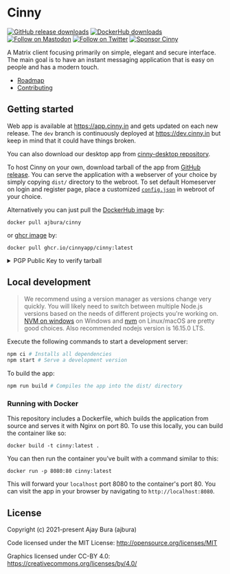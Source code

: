 # Cinny
<p>
    <a href="https://github.com/ajbura/cinny/releases">
        <img alt="GitHub release downloads" src="https://img.shields.io/github/downloads/ajbura/cinny/total?logo=github&style=social"></a>
    <a href="https://hub.docker.com/r/ajbura/cinny">
        <img alt="DockerHub downloads" src="https://img.shields.io/docker/pulls/ajbura/cinny?logo=docker&style=social"></a>
    <a href="https://fosstodon.org/@cinnyapp">
        <img alt="Follow on Mastodon" src="https://img.shields.io/mastodon/follow/106845779685925461?domain=https%3A%2F%2Ffosstodon.org&logo=mastodon&style=social"></a>
    <a href="https://twitter.com/intent/follow?screen_name=cinnyapp">
        <img alt="Follow on Twitter" src="https://img.shields.io/twitter/follow/cinnyapp?logo=twitter&style=social"></a>
    <a href="https://cinny.in/#sponsor">
        <img alt="Sponsor Cinny" src="https://img.shields.io/opencollective/all/cinny?logo=opencollective&style=social"></a>
</p>

A Matrix client focusing primarily on simple, elegant and secure interface. The main goal is to have an instant messaging application that is easy on people and has a modern touch.
- [Roadmap](https://github.com/ajbura/cinny/projects/11)
- [Contributing](./CONTRIBUTING.md)

## Getting started
Web app is available at https://app.cinny.in and gets updated on each new release. The `dev` branch is continuously deployed at https://dev.cinny.in but keep in mind that it could have things broken.

You can also download our desktop app from [cinny-desktop repository](https://github.com/cinnyapp/cinny-desktop).

To host Cinny on your own, download tarball of the app from [GitHub release](https://github.com/cinnyapp/cinny/releases/latest).
You can serve the application with a webserver of your choice by simply copying `dist/` directory to the webroot. 
To set default Homeserver on login and register page, place a customized [`config.json`](config.json) in webroot of your choice.

Alternatively you can just pull the [DockerHub image](https://hub.docker.com/r/ajbura/cinny) by:
```
docker pull ajbura/cinny
```
or [ghcr image](https://github.com/cinnyapp/cinny/pkgs/container/cinny) by:
```
docker pull ghcr.io/cinnyapp/cinny:latest
```

<details>
<summary>PGP Public Key to verify tarball</summary>

```
-----BEGIN PGP PUBLIC KEY BLOCK-----

mQGNBGJw/g0BDAC8qQeLqDMzYzfPyOmRlHVEoguVTo+eo1aVdQH2X7OELdjjBlyj
6d6c1adv/uF2g83NNMoQY7GEeHjRnXE4m8kYSaarb840pxrYUagDc0dAbJOGaCBY
FKTo7U1Kvg0vdiaRuus0pvc1NVdXSxRNQbFXBSwduD+zn66TI3HfcEHNN62FG1cE
K1jWDwLAU0P3kKmj8+CAc3h9ZklPu0k/+t5bf/LJkvdBJAUzGZpehbPL5f3u3BZ0
leZLIrR8uV7PiV5jKFahxlKR5KQHld8qQm+qVhYbUzpuMBGmh419I6UvTzxuRcvU
Frn9ttCEzV55Y+so4X2e4ZnB+5gOnNw+ecifGVdj/+UyWnqvqqDvLrEjjK890nLb
Pil4siecNMEpiwAN6WSmKpWaCwQAHEGDVeZCc/kT0iYfj5FBcsTVqWiO6eaxkUlm
jnulqWqRrlB8CJQQvih/g//uSEBdzIibo+ro+3Jpe120U/XVUH62i9HoRQEm6ADG
4zS5hIq4xyA8fL8AEQEAAbQdQ2lubnlBcHAgPGNpbm55YXBwQGdtYWlsLmNvbT6J
AdQEEwEIAD4WIQSRri2MHidaaZv+vvuUMwx6UK/M8wUCYnD+DQIbAwUJA8JnAAUL
CQgHAgYVCgkICwIEFgIDAQIeAQIXgAAKCRCUMwx6UK/M88ApC/9HAdbum1lYBC0s
1k7GwP2A7B4sQtBWjy771BzybWlHeaeG+BGJwg4YiuowXZMm5dubFJFoI/CfeY07
B5aK40/bmT6Xcfkp0VA74c1wUpubBUEJN7tH5HG/OGd9BKeq9E/HHtVaJLVT1k3w
Rhv9VuHO6nR30EEp7IDthftotl5S4lio3+W0pKk4TAKV8vjaCNp3y/lAHzoP1BU9
bUSao+7GXVeArKBjuqxN+t1uuiaxPH4L0oe2pMVjTig04zGJM5fTVoly859MEcC/
R7Taq9RWGfXFmgCXy8Dviz3eOD90vqpCzhX4+ypK0cp2X0UwhMH4dpKUzExmdbhl
eBO5GcHB4VxvloRBNf9/Lr7YOTgWejMUw+MlhZE2RE8unfW1LnM/cjL4dhXzO/XB
FUHHNq8d6d4e02rfWqw7mZo2/NVJgFRcvzw2rgx7w7CKtCNwF4lNjUetB2waZzDb
fAE0kwhK4Iuwvy12JOBzL0Yy9MxANtwUryr/LQz9AmdT4Rwnp0S5AY0EYnD+DQEM
ANOu/d6ZMF8bW+Df9RDCUQKytbaZfa+ZbIHBus7whCD/SQMOhPKntv3HX7SmMCs+
5i27kJMu4YN623JCS7hdCoXVO1R5kXCEcneW/rPBMDutaM472YvIWMIqK9Wwl5+0
Piu2N+uTkKhe9uS2u7eN+Khef3d7xfjGRxoppM+xI9dZO+jhYiy8LuC0oBohTjJq
QPqfGDpowBwRkkOsGz/XVcesJ1Pzg4bKivTS9kZjZSyT9RRSY8As0sVUN57AwYul
s1+eh00n/tVpi2Jj9pCm7S0csSXvXj8v2OTdK1jt4YjpzR0/rwh4+/xlOjDjZEqH
vMPhpzpbgnwkxZ3X8BFne9dJ3maC5zQ3LAeCP5m1W0hXzagYhfyjo74slJgD1O8c
LDf2Oxc5MyM8Y/UK497zfqSPfgT3NhQmhHzk83DjXw3I6Z3A3U+Jp61w0eBRI1nx
H1UIG+gldcAKUTcfwL0lghoT3nmi9JAbvek0Smhz00Bbo8/dx8vwQRxDUxlt7Exx
NwARAQABiQG8BBgBCAAmFiEEka4tjB4nWmmb/r77lDMMelCvzPMFAmJw/g0CGwwF
CQPCZwAACgkQlDMMelCvzPPT7Qv8CjXUEhphZFLwpBfaNOzRNfIXJST9aDit8zHW
IMmfSpORVfpU71IyIB3o/DtTUPwCeb8nvNJs7aj1QT1ZUSsqFa3yY2S16V/g8+WN
sHca6oDSc1J+A0eEpEL1HbG1b5OPBC0AeGvvMOoqrbqThBZVKg1Jc/0SD3cvKElv
aHeCZCNNmfcZ2Ib4HYhhc8//ZtC9TeI+5J/YesctY1M12EoWMxMrc27Y3P5Pa0BI
Uc3qxWggPq1vOFYsEshL0w99HyJvREJmQA7Fa0crV+rICxyrBxJeNnEvjH/0KCBU
LCkEonLY1QwrxyeeV3VpxGE3zHHE3azOdAjTIoAdzX5f/qhbgYlM68GL2f8xdDkp
O0igSGHWhO4F8BfmE7IOTx1Bi7daczp8nCFxh73cKpKB0RUsd9xxrqYpovjmEAlo
w7aHpdzt64NQcsrbK10OSVDF3gFa9Vz20/NQvdUrp8jGmAb/8+nYqI94Jsc28H36
UeGsouhyuITLwEhScounZDqop+Dx
=Zg+6
-----END PGP PUBLIC KEY BLOCK-----
```
</details>

## Local development
> We recommend using a version manager as versions change very quickly. You will likely need to switch 
between multiple Node.js versions based on the needs of different projects you're working on. [NVM on windows](https://github.com/coreybutler/nvm-windows#installation--upgrades) on Windows and [nvm](https://github.com/nvm-sh/nvm) on Linux/macOS are pretty good choices. Also recommended nodejs version is 16.15.0 LTS.

Execute the following commands to start a development server:
```sh
npm ci # Installs all dependencies
npm start # Serve a development version
```

To build the app:
```sh
npm run build # Compiles the app into the dist/ directory
```

### Running with Docker
This repository includes a Dockerfile, which builds the application from source and serves it with Nginx on port 80. To
use this locally, you can build the container like so:
```
docker build -t cinny:latest .
```

You can then run the container you've built with a command similar to this:
```
docker run -p 8080:80 cinny:latest
```

This will forward your `localhost` port 8080 to the container's port 80. You can visit the app in your browser by navigating to `http://localhost:8080`.


## License

Copyright (c) 2021-present Ajay Bura (ajbura)

Code licensed under the MIT License: <http://opensource.org/licenses/MIT>

Graphics licensed under CC-BY 4.0: <https://creativecommons.org/licenses/by/4.0/>
